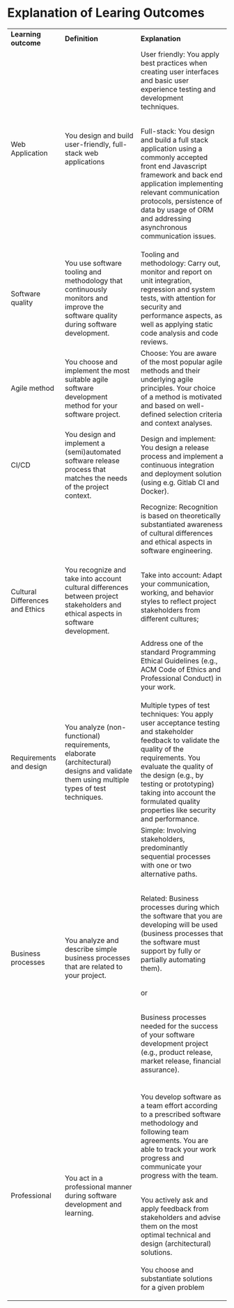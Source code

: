 # Explanation of Learing Outcomes

<table>
  <tr>
    <td align="left"><strong>Learning outcome</strong></td>
    <td align="left"><strong>Definition</strong></td>
    <td align="left"><strong>Explanation</strong></td>
  </tr>
  <tr>
  <td align="left">Web Application</td>
  <td align="left">You design and build user-friendly, full-stack web applications</td>
  <td align="left">User friendly: You apply best practices when creating user interfaces and basic user experience testing and development techniques. <br><br>

Full-stack: You design and build a full stack application using a commonly accepted front end Javascript framework and back end application implementing relevant communication protocols, persistence of data by usage of ORM and addressing asynchronous communication issues.

  </td>
</tr>

  <tr>
    <td align="left">Software quality</a></td>
    <td align="left">You use software tooling and methodology that continuously monitors and improve the software quality during software development.</a></td>
    <td align="left">Tooling and methodology: Carry out, monitor and report on unit integration, regression and system tests, with attention for security and performance aspects, as well as applying static code analysis and code reviews.

  </td>
  </tr>
  <tr>
    <td align="left">Agile method</a></td>
    <td align="left">You choose and implement the most suitable agile software development method for your software project.</a></td>
    <td align="left">Choose: You are aware of the most popular agile methods and their underlying agile principles. Your choice of a method is motivated and based on well-defined selection criteria and context analyses.

  </td>
  </tr>
  <tr>
    <td align="left">CI/CD</a></td>
    <td align="left">You design and implement a (semi)automated software release process that matches the needs of the project context.</a></td>
    <td align="left">Design and implement: You design a release process and implement a continuous integration and deployment solution (using e.g. Gitlab CI and Docker).

  </td>
  </tr>
  <tr>
    <td align="left">Cultural Differences and Ethics</a></td>
    <td align="left">You recognize and take into account cultural differences between project stakeholders and ethical aspects in software development.</a></td>
    <td align="left">Recognize: Recognition is based on theoretically substantiated awareness of cultural differences and ethical aspects in software engineering.<br><br>

Take into account: Adapt your communication, working, and behavior styles to reflect project stakeholders from different cultures;<br><br>

Address one of the standard Programming Ethical Guidelines (e.g., ACM Code of Ethics and Professional Conduct) in your work.

  </td>
  </tr>
  <tr>
    <td align="left">Requirements and design</a></td>
    <td align="left">You analyze (non-functional) requirements, elaborate (architectural) designs and validate them using multiple types of test techniques.</a></td>
    <td align="left">Multiple types of test techniques: You apply user acceptance testing and stakeholder feedback to validate the quality of the requirements. You evaluate the quality of the design (e.g., by testing or prototyping) taking into account the formulated quality properties like security and performance.

  </td>
  </tr>
  <tr>
    <td align="left">Business processes</a></td>
    <td align="left">You analyze and describe simple business processes that are related to your project.</a></td>
    <td align="left">Simple: Involving stakeholders, predominantly sequential processes with one or two alternative paths.<br><br>

Related: Business processes during which the software that you are developing will be used (business processes that the software must support by fully or partially automating them).<br><br>

or<br><br>

Business processes needed for the success of your software development project (e.g., product release, market release, financial assurance).<br><br>

  </td>
  </tr>
  <tr>
    <td align="left">Professional</a></td>
    <td align="left">You act in a professional manner during software development and learning.</a></td>
    <td align="left">You develop software as a team effort according to a prescribed software methodology and following team agreements. You are able to track your work progress and communicate your progress with the team.<br><br>

You actively ask and apply feedback from stakeholders and advise them on the most optimal technical and design (architectural) solutions.<br><br>
You choose and substantiate solutions for a given problem

  </td>
  </tr>
</table>
